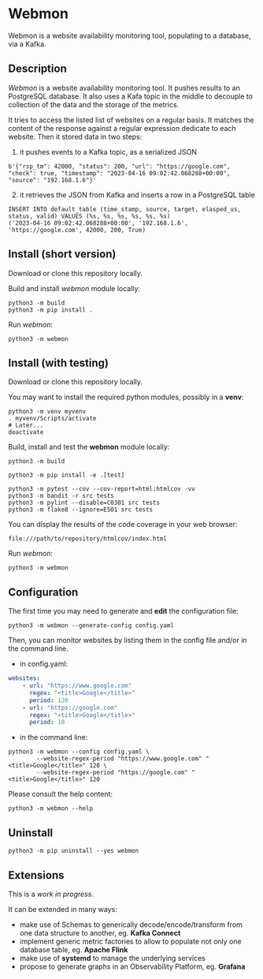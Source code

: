# Webmon
Webmon is a website availability monitoring tool, populating to a database, via a Kafka.

## Description

*Webmon* is a website availability monitoring tool. It pushes results to an PostgreSQL database. It also uses a Kafa topic in the middle to decouple to collection of the data and the storage of the metrics.

It tries to access the listed list of websites on a regular basis. It matches the content of the response against a regular expression dedicate to each website.
Then it stored data in two steps:
1. it pushes events to a Kafka topic, as a serialized JSON

```
b'{"rsp_tm": 42000, "status": 200, "url": "https://google.com", "check": true, "timestamp": "2023-04-16 09:02:42.068288+00:00", "source": "192.168.1.6"}'
```

2. it retrieves the JSON from Kafka and inserts a row in a PostgreSQL table

```
INSERT INTO default_table (time_stamp, source, target, elasped_us, status, valid) VALUES (%s, %s, %s, %s, %s, %s)
('2023-04-16 09:02:42.068288+00:00', '192.168.1.6', 'https://google.com', 42000, 200, True)
```

## Install (short version)

Download or clone this repository locally.

Build and install *webmon* module locally:

```shell
python3 -m build
python3 -m pip install .
```

Run *webmon*:

```shell
python3 -m webmon
```

## Install (with testing)

Download or clone this repository locally.

You may want to install the required python modules, possibly in a **venv**:

```shell
python3 -m venv myvenv
. myvenv/Scripts/activate
# Later...
deactivate
```

Build, install and test the **webmon** module locally:

```shell
python3 -m build

python3 -m pip install -e .[test]

python3 -m pytest --cov --cov-report=html:htmlcov -vv
python3 -m bandit -r src tests
python3 -m pylint --disable=C0301 src tests
python3 -m flake8 --ignore=E501 src tests
```

You can display the results of the code coverage in your web browser:

`file:///path/to/repository/htmlcov/index.html`

Run *webmon*:

```shell
python3 -m webmon
```

## Configuration

The first time you may need to generate and **edit** the configuration file:

```shell
python3 -m webmon --generate-config config.yaml
```

Then, you can monitor websites by listing them in the config file and/or in the command line.

- in config.yaml:

```yaml
websites:
    - url: "https://www.google.com"
      regex: "<title>Google</title>"
      period: 120
    - url: "https://google.com"
      regex: "<title>Google</title>"
      period: 10
```

- in the command line:

```shell
python3 -m webmon --config config.yaml \
        --website-regex-period "https://www.google.com" "<title>Google</title>" 120 \
        --website-regex-period "https://google.com" "<title>Google</title>" 120
```

Please consult the help content:

```shell
python3 -m webmon --help
```

## Uninstall

```shell
python3 -m pip uninstall --yes webmon
```

## Extensions

This is a *work in progress*.

It can be extended in many ways:
- make use of Schemas to generically decode/encode/transform from one data structure to another, eg. **Kafka Connect**
- implement generic metric factories to allow to populate not only one database table, eg. **Apache Flink**
- make use of **systemd** to manage the underlying services
- propose to generate graphs in an Observability Platform, eg. **Grafana**
